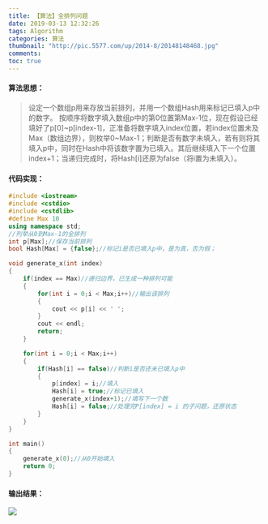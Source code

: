 ```yaml
---
title: 【算法】全排列问题
date: 2019-03-13 12:32:26
tags: Algorithm
categories: 算法
thumbnail: "http://pic.5577.com/up/2014-8/20148148468.jpg"
comments: 
toc: true
---
```

#### 算法思想：

<!-- more -->

> 设定一个数组p用来存放当前排列，并用一个数组Hash用来标记已填入p中的数字。
> 按顺序将数字填入数组p中的第0位置第Max-1位，现在假设已经填好了p[0]~p[index-1]，正准备将数字填入index位置，若index位置未及Max（数组边界），则枚举0~Max-1；判断是否有数字未填入，若有则将其填入p中，同时在Hash中将该数字置为已填入。其后继续填入下一个位置index+1；当递归完成时，将Hash[i]还原为false（将i置为未填入）。

#### 代码实现：
```c++
#include <iostream>
#include <cstdio>
#include <cstdlib>
#define Max 10
using namespace std;
//列举从0到Max-1的全排列
int p[Max];//保存当前排列
bool Hash[Max] = {false};//标记i是否已填入p中，是为真，否为假；

void generate_x(int index)
{
	if(index == Max)//递归边界，已生成一种排列可能
	{
		for(int i = 0;i < Max;i++)//输出该排列
		{
			cout << p[i] << ' ';
		}
		cout << endl;
		return;
	}

	for(int i = 0;i < Max;i++)
	{
		if(Hash[i] == false)//判断i是否还未已填入p中
		{
			p[index] = i;//填入
			Hash[i] = true;//标记已填入
			generate_x(index+1);//填写下一个数
			Hash[i] = false;//处理完P[index] = i 的子问题，还原状态
		}
	}
}

int main()
{
	generate_x(0);//从0开始填入
	return 0;
}
```
#### 输出结果：
![](/【算法】全排列问题(C++)/20190313012239824.png)
